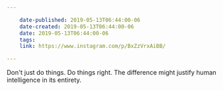 ```yaml
---

    date-published: 2019-05-13T06:44:00-06
    date-created: 2019-05-13T06:44:00-06
    date: 2019-05-13T06:44:00-06
    tags:
    link: https://www.instagram.com/p/BxZzVrxAiBB/

---
```


Don't just do things. Do things right. The difference might justify human intelligence in its entirety.